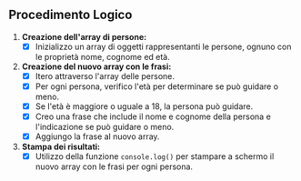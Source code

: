 ## Procedimento Logico

1. **Creazione dell'array di persone:**
   - [x] Inizializzo un array di oggetti rappresentanti le persone, ognuno con le proprietà nome, cognome ed età.

2. **Creazione del nuovo array con le frasi:**
   - [x] Itero attraverso l'array delle persone.
   - [x] Per ogni persona, verifico l'età per determinare se può guidare o meno.
   - [x] Se l'età è maggiore o uguale a 18, la persona può guidare.
   - [x] Creo una frase che include il nome e cognome della persona e l'indicazione se può guidare o meno.
   - [x] Aggiungo la frase al nuovo array.

3. **Stampa dei risultati:**
   - [x] Utilizzo della funzione `console.log()` per stampare a schermo il nuovo array con le frasi per ogni persona.
